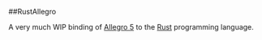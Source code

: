 ##RustAllegro

A very much WIP binding of [Allegro 5](http://liballeg.org/) to the [Rust](http://www.rust-lang.org/) programming language.
